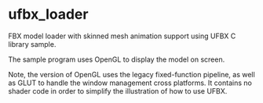 # ufbx_loader
FBX model loader with skinned mesh animation support using UFBX C library sample.

The sample program uses OpenGL to display the model on screen.

Note, the version of OpenGL uses the legacy fixed-function pipeline, as well as GLUT to handle the window management cross platforms. 
It contains no shader code in order to simplify the illustration of how to use UFBX.
